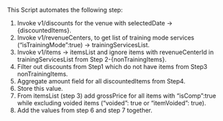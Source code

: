 This Script automates the following step:
1. Invoke v1/discounts for the venue with selectedDate -> {discountedItems}.
2. Invoke v1/revenueCenters, to get list of  training mode services (“isTrainingMode”:true)  -> trainingServicesList.
3. Invoke v1/items -> itemsList and ignore items with  revenueCenterId in trainingServicesList from Step 2-{nonTrainingItems}.
4. Filter out discounts from Step1 which do not have items from Step3 nonTrainingItems.
5. Aggregate amount field for all discountedItems from Step4.
6. Store this value.
7. From itemsList (step 3) add grossPrice for all items with “isComp”:true while excluding voided items (“voided”: true or “itemVoided”: true).
8. Add the values from step 6 and step 7 together.
